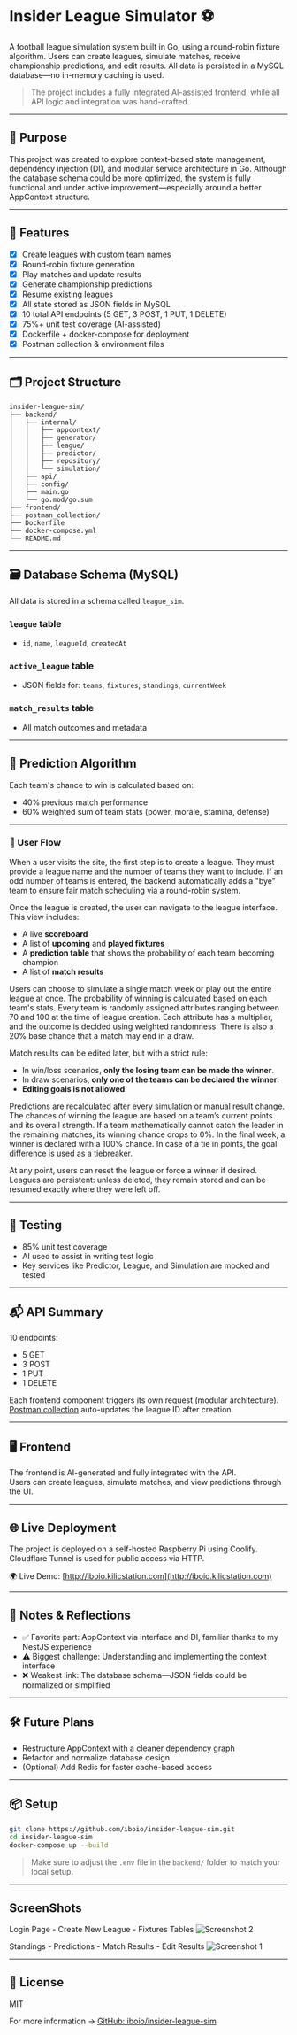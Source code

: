 # Insider League Simulator ⚽

A football league simulation system built in Go, using a round-robin fixture algorithm. Users can create leagues, simulate matches, receive championship predictions, and edit results. All data is persisted in a MySQL database—no in-memory caching is used.

> The project includes a fully integrated AI-assisted frontend, while all API logic and integration was hand-crafted.

---

## 🎯 Purpose

This project was created to explore context-based state management, dependency injection (DI), and modular service architecture in Go. Although the database schema could be more optimized, the system is fully functional and under active improvement—especially around a better AppContext structure.

---

## 🚀 Features

- [x] Create leagues with custom team names
- [x] Round-robin fixture generation
- [x] Play matches and update results
- [x] Generate championship predictions
- [x] Resume existing leagues
- [x] All state stored as JSON fields in MySQL
- [x] 10 total API endpoints (5 GET, 3 POST, 1 PUT, 1 DELETE)
- [x] 75%+ unit test coverage (AI-assisted)
- [x] Dockerfile + docker-compose for deployment
- [x] Postman collection & environment files

---

## 🗂️ Project Structure

```
insider-league-sim/
├── backend/
│   ├── internal/
│   │   ├── appcontext/
│   │   ├── generator/
│   │   ├── league/
│   │   ├── predictor/
│   │   ├── repository/
│   │   └── simulation/
│   ├── api/
│   ├── config/
│   ├── main.go
│   └── go.mod/go.sum
├── frontend/
├── postman_collection/
├── Dockerfile
├── docker-compose.yml
└── README.md
```

---

## 🗃️ Database Schema (MySQL)

All data is stored in a schema called `league_sim`.

### `league` table
- `id`, `name`, `leagueId`, `createdAt`

### `active_league` table
- JSON fields for: `teams`, `fixtures`, `standings`, `currentWeek`

### `match_results` table
- All match outcomes and metadata

---

## 🔮 Prediction Algorithm

Each team's chance to win is calculated based on:
- 40% previous match performance
- 60% weighted sum of team stats (power, morale, stamina, defense)

---
### 🧭 User Flow

When a user visits the site, the first step is to create a league. They must provide a league name and the number of teams they want to include. If an odd number of teams is entered, the backend automatically adds a "bye" team to ensure fair match scheduling via a round-robin system.

Once the league is created, the user can navigate to the league interface. This view includes:

- A live **scoreboard**
- A list of **upcoming** and **played fixtures**
- A **prediction table** that shows the probability of each team becoming champion
- A list of **match results**

Users can choose to simulate a single match week or play out the entire league at once. The probability of winning is calculated based on each team's stats. Every team is randomly assigned attributes ranging between 70 and 100 at the time of league creation. Each attribute has a multiplier, and the outcome is decided using weighted randomness. There is also a 20% base chance that a match may end in a draw.

Match results can be edited later, but with a strict rule:
- In win/loss scenarios, **only the losing team can be made the winner**.
- In draw scenarios, **only one of the teams can be declared the winner**.
- **Editing goals is not allowed**.

Predictions are recalculated after every simulation or manual result change. The chances of winning the league are based on a team’s current points and its overall strength. If a team mathematically cannot catch the leader in the remaining matches, its winning chance drops to 0%. In the final week, a winner is declared with a 100% chance. In case of a tie in points, the goal difference is used as a tiebreaker.

At any point, users can reset the league or force a winner if desired. Leagues are persistent: unless deleted, they remain stored and can be resumed exactly where they were left off.

---

## 🧪 Testing

- 85% unit test coverage
- AI used to assist in writing test logic
- Key services like Predictor, League, and Simulation are mocked and tested

---

## 📬 API Summary

10 endpoints:
- 5 GET
- 3 POST
- 1 PUT
- 1 DELETE

Each frontend component triggers its own request (modular architecture).  
[Postman collection](./postman%20collection) auto-updates the league ID after creation.

---

## 🖥️ Frontend

The frontend is AI-generated and fully integrated with the API.  
Users can create leagues, simulate matches, and view predictions through the UI.

---

## 🌐 Live Deployment

The project is deployed on a self-hosted Raspberry Pi using Coolify.  
Cloudflare Tunnel is used for public access via HTTP.

🌍 Live Demo: [http://iboio.kilicstation.com](http://iboio.kilicstation.com)

---

## 🧠 Notes & Reflections

- ✅ Favorite part: AppContext via interface and DI, familiar thanks to my NestJS experience
- ⚠️ Biggest challenge: Understanding and implementing the context interface
- ❌ Weakest link: The database schema—JSON fields could be normalized or simplified

---

## 🛠️ Future Plans

- Restructure AppContext with a cleaner dependency graph
- Refactor and normalize database design
- (Optional) Add Redis for faster cache-based access

---

## 📦 Setup

```bash
git clone https://github.com/iboio/insider-league-sim.git
cd insider-league-sim
docker-compose up --build
```

> Make sure to adjust the `.env` file in the `backend/` folder to match your local setup.
---
## ScreenShots
Login Page - Create New League - Fixtures Tables
![Screenshot 2](assets/screenshoot-2.jpg)

Standings - Predictions - Match Results - Edit Results
![Screenshot 1](assets/screenshoot-1.jpg)

---

## 📄 License

MIT

For more information → [GitHub: iboio/insider-league-sim](https://github.com/iboio/insider-league-sim)